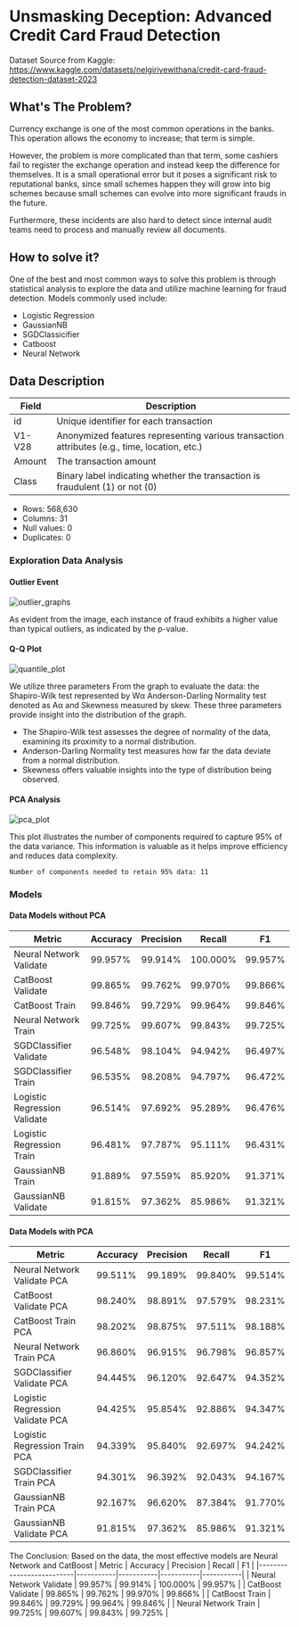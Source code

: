 # Unsmasking Deception: Advanced Credit Card Fraud Detection
Dataset Source from Kaggle: https://www.kaggle.com/datasets/nelgiriyewithana/credit-card-fraud-detection-dataset-2023

## What's The Problem?
Currency exchange is one of the most common operations in the banks. This operation allows the economy to increase; that term is simple. 

However, the problem is more complicated than that term, some cashiers fail to register the exchange operation and instead keep the difference for themselves. It is a small operational error but it poses a significant risk to reputational banks, since small schemes happen they will grow into big schemes because small schemes can evolve into more significant frauds in the future. 

Furthermore, these incidents are also hard to detect since internal audit teams need to process and manually review all documents.

## How to solve it?
One of the best and most common ways to solve this problem is through statistical analysis to explore the data and utilize machine learning for fraud detection. Models commonly used include: 

- Logistic Regression
- GaussianNB
- SGDClassicifier
- Catboost
- Neural Network

## Data Description

| Field    | Description                                                                                  |
|----------|----------------------------------------------------------------------------------------------|
|id        | Unique identifier for each transaction                                                       |
|V1-V28    | Anonymized features representing various transaction attributes (e.g., time, location, etc.) |
|Amount    | The transaction amount                                                                       |
|Class     | Binary label indicating whether the transaction is fraudulent (1) or not (0)                 |

- Rows: 568,630
- Columns: 31
- Null values: 0
- Duplicates: 0
  
### Exploration Data Analysis
#### Outlier Event
![outlier_graphs](fraud.jpeg)

As evident from the image, each instance of fraud exhibits a higher value than typical outliers, as indicated by the p-value.

#### Q-Q Plot
![quantile_plot](quantil.png)

We utilize three parameters From the graph to evaluate the data: the Shapiro-Wilk test represented by Wα Anderson-Darling Normality test denoted as Aα and Skewness measured by skew. These three parameters provide insight into the distribution of the graph.

- The Shapiro-Wilk test assesses the degree of normality of the data, examining its proximity to a normal distribution.
- Anderson-Darling Normality test measures how far the data deviate from a normal distribution.
- Skewness offers valuable insights into the type of distribution being observed.

#### PCA Analysis
![pca_plot](pca_plot.png)

This plot illustrates the number of components required to capture 95% of the data variance. This information is valuable as it helps improve efficiency and reduces data complexity.

`Number of components needed to retain 95% data: 11`


### Models
#### Data Models without PCA
| Metric                   | Accuracy  | Precision | Recall    | F1        |
|--------------------------|-----------|-----------|-----------|-----------|
| Neural Network Validate  | 99.957%   | 99.914%   | 100.000%  | 99.957%   |
| CatBoost Validate        | 99.865%   | 99.762%   | 99.970%   | 99.866%   |
| CatBoost Train           | 99.846%   | 99.729%   | 99.964%   | 99.846%   |
| Neural Network Train     | 99.725%   | 99.607%   | 99.843%   | 99.725%   |
| SGDClassifier Validate   | 96.548%   | 98.104%   | 94.942%   | 96.497%   |
| SGDClassifier Train      | 96.535%   | 98.208%   | 94.797%   | 96.472%   |
| Logistic Regression Validate | 96.514% | 97.692%  | 95.289%   | 96.476%   |
| Logistic Regression Train | 96.481% | 97.787%  | 95.111%   | 96.431%   |
| GaussianNB Train         | 91.889%   | 97.559%   | 85.920%   | 91.371%   |
| GaussianNB Validate      | 91.815%   | 97.362%   | 85.986%   | 91.321%   |

#### Data Models with PCA
| Metric                           | Accuracy  | Precision | Recall    | F1        |
|----------------------------------|-----------|-----------|-----------|-----------|
| Neural Network Validate PCA      | 99.511%   | 99.189%   | 99.840%   | 99.514%   |
| CatBoost Validate PCA            | 98.240%   | 98.891%   | 97.579%   | 98.231%   |
| CatBoost Train PCA               | 98.202%   | 98.875%   | 97.511%   | 98.188%   |
| Neural Network Train PCA         | 96.860%   | 96.915%   | 96.798%   | 96.857%   |
| SGDClassifier Validate PCA       | 94.445%   | 96.120%   | 92.647%   | 94.352%   |
| Logistic Regression Validate PCA | 94.425%   | 95.854%   | 92.886%   | 94.347%   |
| Logistic Regression Train PCA    | 94.339%   | 95.840%   | 92.697%   | 94.242%   |
| SGDClassifier Train PCA         | 94.301%   | 96.392%   | 92.043%   | 94.167%   |
| GaussianNB Train PCA            | 92.167%   | 96.620%   | 87.384%   | 91.770%   |
| GaussianNB Validate PCA         | 91.815%   | 97.362%   | 85.986%   | 91.321%   |

The Conclusion: Based on the data, the most effective models are Neural Network and CatBoost 
| Metric                   | Accuracy  | Precision | Recall    | F1        |
|--------------------------|-----------|-----------|-----------|-----------|
| Neural Network Validate  | 99.957%   | 99.914%   | 100.000%  | 99.957%   |
| CatBoost Validate        | 99.865%   | 99.762%   | 99.970%   | 99.866%   |
| CatBoost Train           | 99.846%   | 99.729%   | 99.964%   | 99.846%   |
| Neural Network Train     | 99.725%   | 99.607%   | 99.843%   | 99.725%   |

